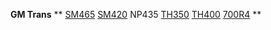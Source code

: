 ---
---

**GM Trans**
**
[SM465](/convtrans/gm/gmsm465id.html)
[SM420](/convtrans/gm/gmsm420id.html)
NP435
[TH350](/convtrans/gm/gmth350id.html)
[TH400](/convtrans/gm/gmth400id.html)
[700R4](/convtrans/gm/gm700r4id.html)
**